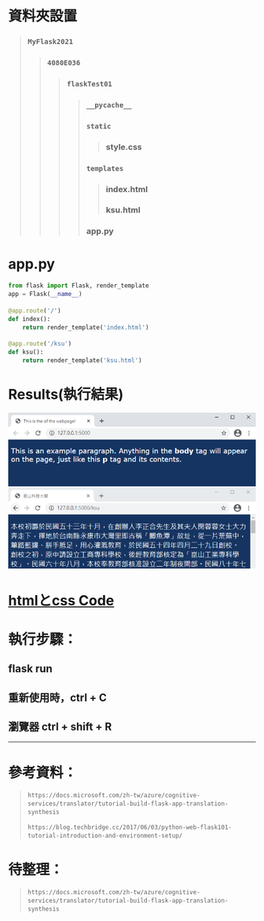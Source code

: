 # 資料夾設置
> ### `MyFlask2021`
>> ### `4080E036`
>>> ### `flaskTest01`
>>>> ### `__pycache__`
>>>> ### `static`
>>>>> ### style.css
>>>> ### `templates`
>>>>> ### index.html
>>>>> ### ksu.html
>>>> ### app.py
# app.py
```python
from flask import Flask, render_template
app = Flask(__name__)

@app.route('/')
def index():
    return render_template('index.html')

@app.route('/ksu')
def ksu():
    return render_template('ksu.html')
```
# Results(執行結果)
![0324伺服網頁1](https://github.com/ChengHan16/Cs4high_4080E036/blob/master/image/0324%E4%BC%BA%E6%9C%8D%E7%B6%B2%E9%A0%811.PNG)
![0324伺服網頁2](https://github.com/ChengHan16/Cs4high_4080E036/blob/master/image/0324%E4%BC%BA%E6%9C%8D%E7%B6%B2%E9%A0%812.PNG)
# [htmlとcss Code](https://github.com/ChengHan16/Cs4high_4080E036/blob/master/%E4%BC%BA%E6%9C%8D%E7%B6%B2%E9%A0%81%E7%A8%8B%E5%BC%8F%E8%A8%AD%E8%A8%88%E3%80%8A109-2%E3%80%8B/html%E3%81%A8css.md)
# 執行步驟：
## flask run
## 重新使用時，ctrl + C
## 瀏覽器 ctrl + shift + R 
___
# 參考資料：
> `https://docs.microsoft.com/zh-tw/azure/cognitive-services/translator/tutorial-build-flask-app-translation-synthesis`<p>
> `https://blog.techbridge.cc/2017/06/03/python-web-flask101-tutorial-introduction-and-environment-setup/`
# 待整理：
> `https://docs.microsoft.com/zh-tw/azure/cognitive-services/translator/tutorial-build-flask-app-translation-synthesis`
